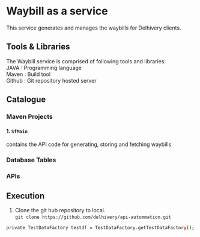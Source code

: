 # Waybill as a service

This service generates and manages the waybills for Delhivery clients.

## Tools & Libraries
The Waybill service is comprised of following tools and libraries: <br />
JAVA   : Programming language<br/>
Maven  : Build tool <br/>
Github : Git repository hosted server<br/>

## Catalogue
### Maven Projects
#### 1. `SfMain` 
contains the API code for generating, storing and fetching waybills 
### Database Tables

### APIs

## Execution
1. Clone the git hub repository to local.<br/>
`git clone https://github.com/delhivery/api-autommation.git`
```bash
private TestDataFactory testdf = TestDataFactory.getTestDataFactory();
```
